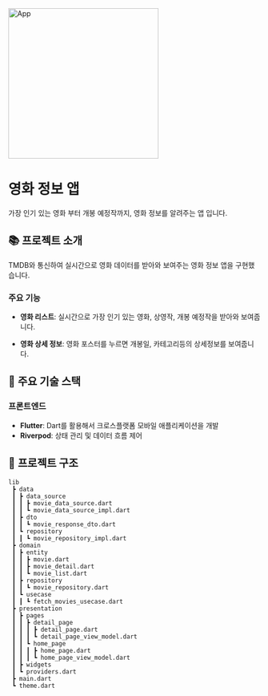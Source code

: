 
<img src="assets/ScreenShot_1" alt="App" width="300">

# 영화 정보 앱

가장 인기 있는 영화 부터 개봉 예정작까지, 영화 정보를 알려주는 앱 입니다.

## 📚 프로젝트 소개

TMDB와 통신하여 실시간으로 영화 데이터를 받아와 보여주는 영화 정보 앱을 구현했습니다.

### 주요 기능

- **영화 리스트**: 실시간으로 가장 인기 있는 영화, 상영작, 개봉 예정작을 받아와 보여줍니다.

- **영화 상세 정보**: 영화 포스터를 누르면 개봉일, 카테고리등의 상세정보를 보여줍니다.

## 🚀 주요 기술 스택

### 프론트엔드

- **Flutter**: Dart를 활용해서 크로스플랫폼 모바일 애플리케이션을 개발
- **Riverpod**: 상태 관리 및 데이터 흐름 제어


## 📂 프로젝트 구조

```
lib
 ┣ data
 ┃ ┣ data_source
 ┃ ┃ ┣ movie_data_source.dart
 ┃ ┃ ┗ movie_data_source_impl.dart
 ┃ ┣ dto
 ┃ ┃ ┗ movie_response_dto.dart
 ┃ ┗ repository
 ┃ ┃ ┗ movie_repository_impl.dart
 ┣ domain
 ┃ ┣ entity
 ┃ ┃ ┣ movie.dart
 ┃ ┃ ┣ movie_detail.dart
 ┃ ┃ ┗ movie_list.dart
 ┃ ┣ repository
 ┃ ┃ ┗ movie_repository.dart
 ┃ ┗ usecase
 ┃ ┃ ┗ fetch_movies_usecase.dart
 ┣ presentation
 ┃ ┣ pages
 ┃ ┃ ┣ detail_page
 ┃ ┃ ┃ ┣ detail_page.dart
 ┃ ┃ ┃ ┗ detail_page_view_model.dart
 ┃ ┃ ┗ home_page
 ┃ ┃ ┃ ┣ home_page.dart
 ┃ ┃ ┃ ┗ home_page_view_model.dart
 ┃ ┣ widgets
 ┃ ┗ providers.dart
 ┣ main.dart
 ┗ theme.dart